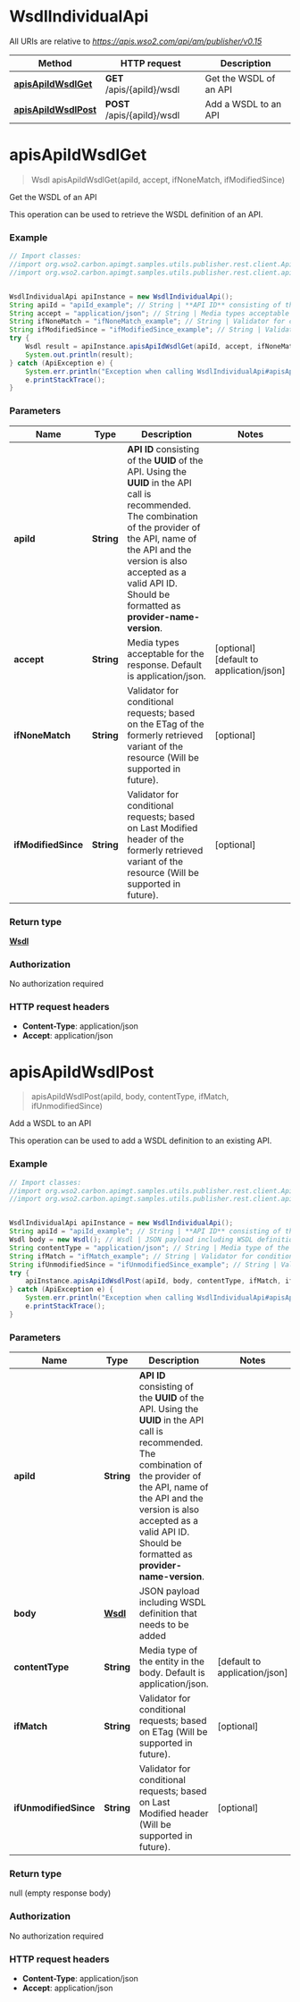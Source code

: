 # WsdlIndividualApi

All URIs are relative to *https://apis.wso2.com/api/am/publisher/v0.15*

Method | HTTP request | Description
------------- | ------------- | -------------
[**apisApiIdWsdlGet**](WsdlIndividualApi.md#apisApiIdWsdlGet) | **GET** /apis/{apiId}/wsdl | Get the WSDL of an API
[**apisApiIdWsdlPost**](WsdlIndividualApi.md#apisApiIdWsdlPost) | **POST** /apis/{apiId}/wsdl | Add a WSDL to an API


<a name="apisApiIdWsdlGet"></a>
# **apisApiIdWsdlGet**
> Wsdl apisApiIdWsdlGet(apiId, accept, ifNoneMatch, ifModifiedSince)

Get the WSDL of an API

This operation can be used to retrieve the WSDL definition of an API. 

### Example
```java
// Import classes:
//import org.wso2.carbon.apimgt.samples.utils.publisher.rest.client.ApiException;
//import org.wso2.carbon.apimgt.samples.utils.publisher.rest.client.api.WsdlIndividualApi;


WsdlIndividualApi apiInstance = new WsdlIndividualApi();
String apiId = "apiId_example"; // String | **API ID** consisting of the **UUID** of the API. Using the **UUID** in the API call is recommended. The combination of the provider of the API, name of the API and the version is also accepted as a valid API ID. Should be formatted as **provider-name-version**. 
String accept = "application/json"; // String | Media types acceptable for the response. Default is application/json. 
String ifNoneMatch = "ifNoneMatch_example"; // String | Validator for conditional requests; based on the ETag of the formerly retrieved variant of the resource (Will be supported in future). 
String ifModifiedSince = "ifModifiedSince_example"; // String | Validator for conditional requests; based on Last Modified header of the formerly retrieved variant of the resource (Will be supported in future). 
try {
    Wsdl result = apiInstance.apisApiIdWsdlGet(apiId, accept, ifNoneMatch, ifModifiedSince);
    System.out.println(result);
} catch (ApiException e) {
    System.err.println("Exception when calling WsdlIndividualApi#apisApiIdWsdlGet");
    e.printStackTrace();
}
```

### Parameters

Name | Type | Description  | Notes
------------- | ------------- | ------------- | -------------
 **apiId** | **String**| **API ID** consisting of the **UUID** of the API. Using the **UUID** in the API call is recommended. The combination of the provider of the API, name of the API and the version is also accepted as a valid API ID. Should be formatted as **provider-name-version**.  |
 **accept** | **String**| Media types acceptable for the response. Default is application/json.  | [optional] [default to application/json]
 **ifNoneMatch** | **String**| Validator for conditional requests; based on the ETag of the formerly retrieved variant of the resource (Will be supported in future).  | [optional]
 **ifModifiedSince** | **String**| Validator for conditional requests; based on Last Modified header of the formerly retrieved variant of the resource (Will be supported in future).  | [optional]

### Return type

[**Wsdl**](Wsdl.md)

### Authorization

No authorization required

### HTTP request headers

 - **Content-Type**: application/json
 - **Accept**: application/json

<a name="apisApiIdWsdlPost"></a>
# **apisApiIdWsdlPost**
> apisApiIdWsdlPost(apiId, body, contentType, ifMatch, ifUnmodifiedSince)

Add a WSDL to an API

This operation can be used to add a WSDL definition to an existing API. 

### Example
```java
// Import classes:
//import org.wso2.carbon.apimgt.samples.utils.publisher.rest.client.ApiException;
//import org.wso2.carbon.apimgt.samples.utils.publisher.rest.client.api.WsdlIndividualApi;


WsdlIndividualApi apiInstance = new WsdlIndividualApi();
String apiId = "apiId_example"; // String | **API ID** consisting of the **UUID** of the API. Using the **UUID** in the API call is recommended. The combination of the provider of the API, name of the API and the version is also accepted as a valid API ID. Should be formatted as **provider-name-version**. 
Wsdl body = new Wsdl(); // Wsdl | JSON payload including WSDL definition that needs to be added 
String contentType = "application/json"; // String | Media type of the entity in the body. Default is application/json. 
String ifMatch = "ifMatch_example"; // String | Validator for conditional requests; based on ETag (Will be supported in future). 
String ifUnmodifiedSince = "ifUnmodifiedSince_example"; // String | Validator for conditional requests; based on Last Modified header (Will be supported in future). 
try {
    apiInstance.apisApiIdWsdlPost(apiId, body, contentType, ifMatch, ifUnmodifiedSince);
} catch (ApiException e) {
    System.err.println("Exception when calling WsdlIndividualApi#apisApiIdWsdlPost");
    e.printStackTrace();
}
```

### Parameters

Name | Type | Description  | Notes
------------- | ------------- | ------------- | -------------
 **apiId** | **String**| **API ID** consisting of the **UUID** of the API. Using the **UUID** in the API call is recommended. The combination of the provider of the API, name of the API and the version is also accepted as a valid API ID. Should be formatted as **provider-name-version**.  |
 **body** | [**Wsdl**](Wsdl.md)| JSON payload including WSDL definition that needs to be added  |
 **contentType** | **String**| Media type of the entity in the body. Default is application/json.  | [default to application/json]
 **ifMatch** | **String**| Validator for conditional requests; based on ETag (Will be supported in future).  | [optional]
 **ifUnmodifiedSince** | **String**| Validator for conditional requests; based on Last Modified header (Will be supported in future).  | [optional]

### Return type

null (empty response body)

### Authorization

No authorization required

### HTTP request headers

 - **Content-Type**: application/json
 - **Accept**: application/json

